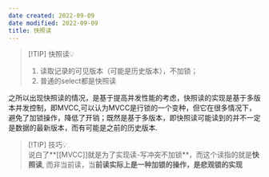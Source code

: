 ```yaml
---
date created: 2022-09-09
date modified: 2022-09-09
title: 快照读
---
```

> [!TIP] 快照读💡
>  1. 读取记录的可见版本（可能是历史版本），不加锁；
>  2. 普通的select都是快照读

之所以出现快照读的情况，是基于提高并发性能的考虑，快照读的实现是基于多版本并发控制，即MVCC,可以认为MVCC是行锁的一个变种，但它在很多情况下，避免了加锁操作，降低了开销；既然是基于多版本，即快照读可能读到的并不一定是数据的最新版本，而有可能是之前的历史版本.

> [!TIP] 技巧💡  
> 说白了**[[MVCC]]就是为了实现读-写冲突不加锁**，而这个读指的就是**快照读**, 而非当前读，当**前读实际上是一种加锁的操作，是悲观锁的实现**
